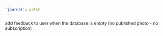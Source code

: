 ```yaml
---
'journal': patch
---
```


add feedback to user when the database is empty (no published photo - no subscription)

